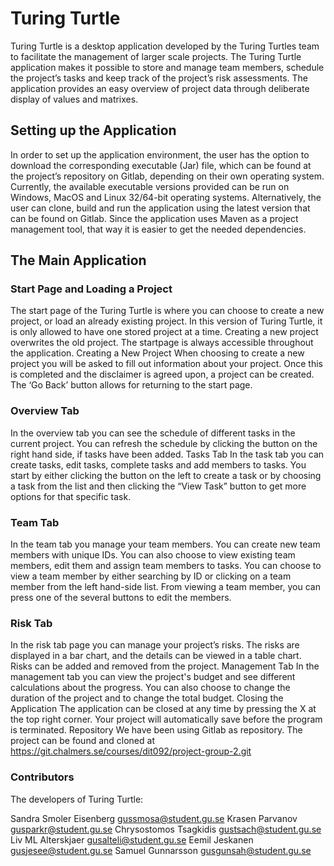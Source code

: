 # Turing Turtle

[logo]: https://git.chalmers.se/courses/dit092/project-group-2/blob/master/src/main/resources/se/turingturtles/images/turtle.png "Turing Turle Logo"


Turing Turtle is a desktop application developed by the Turing Turtles team to facilitate the management of larger scale projects. The Turing Turtle application makes it possible to store and manage team members, schedule the  project’s tasks and keep track of the project’s risk assessments. The application provides an easy overview of project data through deliberate display of values and matrixes.

## Setting up the Application
In order to set up the application environment, the user has the option to download the corresponding executable (Jar) file, which can be found at the project’s repository on Gitlab, depending on their own operating system. Currently, the  available executable versions provided can be run on Windows, MacOS and Linux 32/64-bit operating systems. Alternatively, the user can clone, build and run the application using the latest version that can be found on Gitlab. Since the application uses Maven as a project management tool, that way it is easier to get the needed dependencies.

## The Main Application

### Start Page and Loading a Project
The start page of the Turing Turtle is where you can choose to create a new project, or load an already existing project. In this version of Turing Turtle, it is only allowed to have one stored project at a time. Creating a new project overwrites the old project. The startpage is always accessible throughout the application.
Creating a New Project
When choosing to create a new project you will be asked to fill out information about your project. Once this is completed and the disclaimer is agreed upon, a project can be created. The ‘Go Back’ button allows for returning to the start page.

### Overview Tab
In the overview tab you can see the schedule of different tasks in the current project. You can refresh the schedule by clicking the button on the right hand side, if tasks have been added.
Tasks Tab
In the task tab you can create tasks, edit tasks, complete tasks and add members to tasks. You start by either clicking the button on the left to create a task or by choosing a task from the list and then clicking the “View Task” button to get more options for that specific task.
### Team Tab
In the team tab you manage your team members. You can create new team members with unique IDs. You can also choose to view existing team members, edit them and assign team members to tasks. You can choose to view a team member by either searching by ID or clicking on a team member from the left hand-side list. From viewing a team member, you can press one of the several buttons to edit the members.
### Risk Tab
In the risk tab page you can manage your project’s risks. The risks are displayed in a bar chart, and the details can be viewed in a table chart. Risks can be added and removed from the project.
Management Tab
In the management tab you can view the project's budget and see different calculations about the progress. You can also choose to change the duration of the project and to change the total budget.
Closing the Application
The application can be closed at any time by pressing the X at the top right corner. Your project will automatically save before the program is terminated.
Repository
We have been using Gitlab as repository. The project can be found and cloned at https://git.chalmers.se/courses/dit092/project-group-2.git 
### Contributors
The developers of Turing Turtle:

Sandra Smoler Eisenberg    gussmosa@student.gu.se
Krasen Parvanov        gusparkr@student.gu.se
Chrysostomos Tsagkidis    gustsach@student.gu.se
Liv ML Alterskjaer        gusalteli@student.gu.se
Eemil Jeskanen        gusjesee@student.gu.se
Samuel Gunnarsson        gusgunsah@student.gu.se
